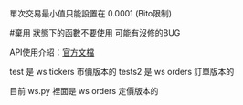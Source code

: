 單次交易最小值只能設置在 0.0001 (Bito限制)

#棄用 狀態下的函數不要使用 可能有沒修的BUG

API使用介紹：[官方文檔](https://github.com/bitoex/bitopro-offical-api-docs/tree/master/example)

test 是 ws tickers 市價版本的
tests2 是 ws orders 訂單版本的

目前 ws.py 裡面是 ws orders 定價版本的
